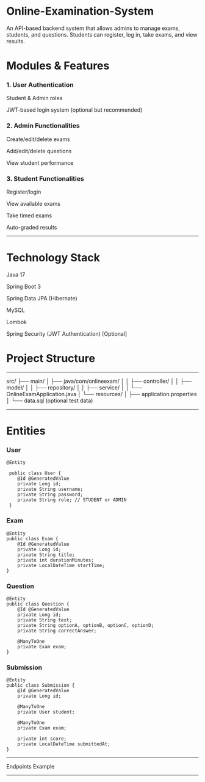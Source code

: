 # Online-Examination-System
An API-based backend system that allows admins to manage exams, students, and questions. Students can register, log in, take exams, and view results.

# Modules & Features

### 1. User Authentication

Student & Admin roles

JWT-based login system (optional but recommended)


### 2. Admin Functionalities

Create/edit/delete exams

Add/edit/delete questions

View student performance


### 3. Student Functionalities

Register/login

View available exams

Take timed exams

Auto-graded results



---

# Technology Stack

Java 17

Spring Boot 3

Spring Data JPA (Hibernate)

MySQL

Lombok

Spring Security (JWT Authentication) [Optional]





# Project Structure

---
src/
├── main/
│   ├── java/com/onlineexam/
│   │   ├── controller/
│   │   ├── model/
│   │   ├── repository/
│   │   ├── service/
│   │   └── OnlineExamApplication.java
│   └── resources/
│       ├── application.properties
│       └── data.sql (optional test data)

---

# Entities

### User
```
@Entity

 public class User {
    @Id @GeneratedValue
    private Long id;
    private String username;
    private String password;
    private String role; // STUDENT or ADMIN
 }
```
### Exam
```
@Entity
public class Exam {
    @Id @GeneratedValue
    private Long id;
    private String title;
    private int durationMinutes;
    private LocalDateTime startTime;
}
```
### Question
```
@Entity
public class Question {
    @Id @GeneratedValue
    private Long id;
    private String text;
    private String optionA, optionB, optionC, optionD;
    private String correctAnswer;

    @ManyToOne
    private Exam exam;
}
```
### Submission
```
@Entity
public class Submission {
    @Id @GeneratedValue
    private Long id;

    @ManyToOne
    private User student;

    @ManyToOne
    private Exam exam;

    private int score;
    private LocalDateTime submittedAt;
}
```

---

Endpoints Example


---
